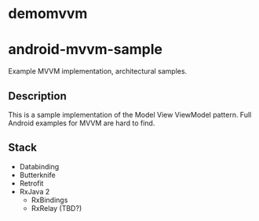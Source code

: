 # demomvvm
# android-mvvm-sample
Example MVVM implementation, architectural samples.

## Description
This is a sample implementation of the Model View ViewModel pattern. Full Android examples for
MVVM are hard to find.

## Stack

- Databinding
- Butterknife
- Retrofit
- RxJava 2
  - RxBindings
  - RxRelay (TBD?)